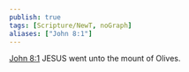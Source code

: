 ```yaml
---
publish: true
tags: [Scripture/NewT, noGraph]
aliases: ["John 8:1"]
---
```

[John 8:1](https://churchofjesuschrist.org/study/scriptures/nt/john/8?lang=eng&id=p1#p1) JESUS went unto the mount of Olives.
